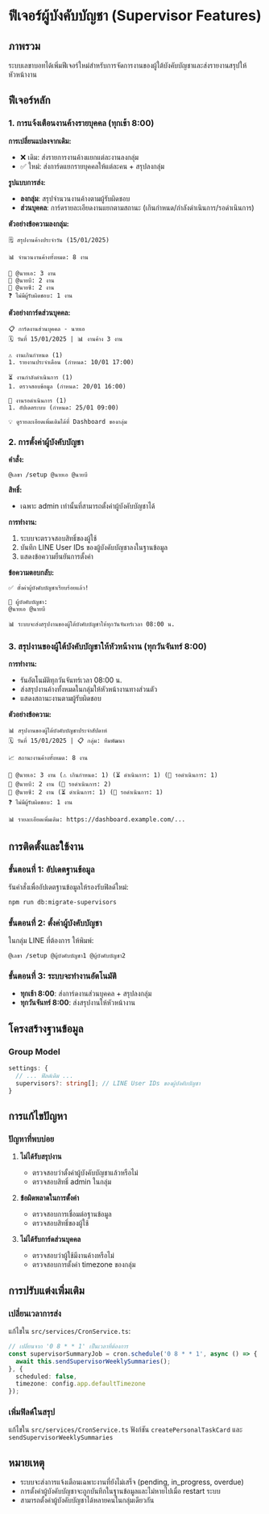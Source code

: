 # ฟีเจอร์ผู้บังคับบัญชา (Supervisor Features)

## ภาพรวม

ระบบเลขาบอทได้เพิ่มฟีเจอร์ใหม่สำหรับการจัดการงานของผู้ใต้บังคับบัญชาและส่งรายงานสรุปให้หัวหน้างาน

## ฟีเจอร์หลัก

### 1. การแจ้งเตือนงานค้างรายบุคคล (ทุกเช้า 8:00)

**การเปลี่ยนแปลงจากเดิม:**
- ❌ เดิม: ส่งรายการงานค้างแยกแต่ละงานลงกลุ่ม
- ✅ ใหม่: ส่งการ์ดแยกรายบุคคลให้แต่ละคน + สรุปลงกลุ่ม

**รูปแบบการส่ง:**
- **ลงกลุ่ม**: สรุปจำนวนงานค้างตามผู้รับผิดชอบ
- **ส่วนบุคคล**: การ์ดรายละเอียดงานแยกตามสถานะ (เกินกำหนด/กำลังดำเนินการ/รอดำเนินการ)

**ตัวอย่างข้อความลงกลุ่ม:**
```
🗒️ สรุปงานค้างประจำวัน (15/01/2025)

📊 จำนวนงานค้างทั้งหมด: 8 งาน

👤 @นายเอ: 3 งาน
👤 @นายบี: 2 งาน
👤 @นายซี: 2 งาน
❓ ไม่มีผู้รับผิดชอบ: 1 งาน
```

**ตัวอย่างการ์ดส่วนบุคคล:**
```
📋 การ์ดงานส่วนบุคคล - นายเอ
🗓️ วันที่ 15/01/2025 | 📊 งานค้าง 3 งาน

⚠️ งานเกินกำหนด (1)
1. รายงานประจำเดือน (กำหนด: 10/01 17:00)

⏳ งานกำลังดำเนินการ (1)
1. ตรวจสอบข้อมูล (กำหนด: 20/01 16:00)

📝 งานรอดำเนินการ (1)
1. อัปเดตระบบ (กำหนด: 25/01 09:00)

💡 ดูรายละเอียดเพิ่มเติมได้ที่ Dashboard ของกลุ่ม
```

### 2. การตั้งค่าผู้บังคับบัญชา

**คำสั่ง:**
```
@เลขา /setup @นายเอ @นายบี
```

**สิทธิ์:**
- เฉพาะ admin เท่านั้นที่สามารถตั้งค่าผู้บังคับบัญชาได้

**การทำงาน:**
1. ระบบจะตรวจสอบสิทธิ์ของผู้ใช้
2. บันทึก LINE User IDs ของผู้บังคับบัญชาลงในฐานข้อมูล
3. แสดงข้อความยืนยันการตั้งค่า

**ข้อความตอบกลับ:**
```
✅ ตั้งค่าผู้บังคับบัญชาเรียบร้อยแล้ว!

👥 ผู้บังคับบัญชา:
@นายเอ @นายบี

📊 ระบบจะส่งสรุปงานของผู้ใต้บังคับบัญชาให้ทุกวันจันทร์เวลา 08:00 น.
```

### 3. สรุปงานของผู้ใต้บังคับบัญชาให้หัวหน้างาน (ทุกวันจันทร์ 8:00)

**การทำงาน:**
- รันอัตโนมัติทุกวันจันทร์เวลา 08:00 น.
- ส่งสรุปงานค้างทั้งหมดในกลุ่มให้หัวหน้างานทางส่วนตัว
- แสดงสถานะงานตามผู้รับผิดชอบ

**ตัวอย่างข้อความ:**
```
📊 สรุปงานของผู้ใต้บังคับบัญชาประจำสัปดาห์
🗓️ วันที่ 15/01/2025 | 📋 กลุ่ม: ทีมพัฒนา

📈 สถานะงานค้างทั้งหมด: 8 งาน

👤 @นายเอ: 3 งาน (⚠️ เกินกำหนด: 1) (⏳ ดำเนินการ: 1) (📝 รอดำเนินการ: 1)
👤 @นายบี: 2 งาน (📝 รอดำเนินการ: 2)
👤 @นายซี: 2 งาน (⏳ ดำเนินการ: 1) (📝 รอดำเนินการ: 1)
❓ ไม่มีผู้รับผิดชอบ: 1 งาน

📊 รายละเอียดเพิ่มเติม: https://dashboard.example.com/...
```

## การติดตั้งและใช้งาน

### ขั้นตอนที่ 1: อัปเดตฐานข้อมูล

รันคำสั่งเพื่ออัปเดตฐานข้อมูลให้รองรับฟิลด์ใหม่:

```bash
npm run db:migrate-supervisors
```

### ขั้นตอนที่ 2: ตั้งค่าผู้บังคับบัญชา

ในกลุ่ม LINE ที่ต้องการ ให้พิมพ์:

```
@เลขา /setup @ผู้บังคับบัญชา1 @ผู้บังคับบัญชา2
```

### ขั้นตอนที่ 3: ระบบจะทำงานอัตโนมัติ

- **ทุกเช้า 8:00**: ส่งการ์ดงานส่วนบุคคล + สรุปลงกลุ่ม
- **ทุกวันจันทร์ 8:00**: ส่งสรุปงานให้หัวหน้างาน

## โครงสร้างฐานข้อมูล

### Group Model

```typescript
settings: {
  // ... ฟิลด์เดิม ...
  supervisors?: string[]; // LINE User IDs ของผู้บังคับบัญชา
}
```

## การแก้ไขปัญหา

### ปัญหาที่พบบ่อย

1. **ไม่ได้รับสรุปงาน**
   - ตรวจสอบว่าตั้งค่าผู้บังคับบัญชาแล้วหรือไม่
   - ตรวจสอบสิทธิ์ admin ในกลุ่ม

2. **ข้อผิดพลาดในการตั้งค่า**
   - ตรวจสอบการเชื่อมต่อฐานข้อมูล
   - ตรวจสอบสิทธิ์ของผู้ใช้

3. **ไม่ได้รับการ์ดส่วนบุคคล**
   - ตรวจสอบว่าผู้ใช้มีงานค้างหรือไม่
   - ตรวจสอบการตั้งค่า timezone ของกลุ่ม

## การปรับแต่งเพิ่มเติม

### เปลี่ยนเวลาการส่ง

แก้ไขใน `src/services/CronService.ts`:

```typescript
// เปลี่ยนจาก '0 8 * * 1' เป็นเวลาที่ต้องการ
const supervisorSummaryJob = cron.schedule('0 8 * * 1', async () => {
  await this.sendSupervisorWeeklySummaries();
}, {
  scheduled: false,
  timezone: config.app.defaultTimezone
});
```

### เพิ่มฟิลด์ในสรุป

แก้ไขใน `src/services/CronService.ts` ฟังก์ชัน `createPersonalTaskCard` และ `sendSupervisorWeeklySummaries`

## หมายเหตุ

- ระบบจะส่งการแจ้งเตือนเฉพาะงานที่ยังไม่เสร็จ (pending, in_progress, overdue)
- การตั้งค่าผู้บังคับบัญชาจะถูกบันทึกในฐานข้อมูลและไม่หายไปเมื่อ restart ระบบ
- สามารถตั้งค่าผู้บังคับบัญชาได้หลายคนในกลุ่มเดียวกัน
